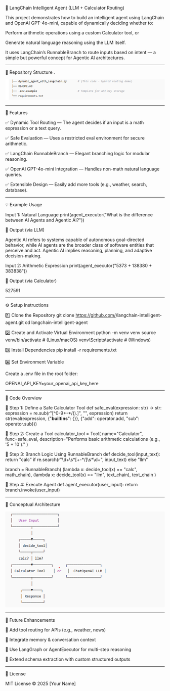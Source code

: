 🧠 LangChain Intelligent Agent (LLM + Calculator Routing)

This project demonstrates how to build an intelligent agent using LangChain and OpenAI GPT-4o-mini, capable of dynamically deciding whether to:

Perform arithmetic operations using a custom Calculator tool, or

Generate natural language reasoning using the LLM itself.

It uses LangChain’s RunnableBranch to route inputs based on intent — a simple but powerful concept for Agentic AI architectures.

-------------------------------------------------------------------------------------------------------------

📂 Repository Structure
.

![alt text](image-1.png)


-------------------------------------------------------------------------------------------------------------


🚀 Features

✅ Dynamic Tool Routing — The agent decides if an input is a math expression or a text query.

✅ Safe Evaluation — Uses a restricted eval environment for secure arithmetic.

✅ LangChain RunnableBranch — Elegant branching logic for modular reasoning.

✅ OpenAI GPT-4o-mini Integration — Handles non-math natural language queries.

✅ Extensible Design — Easily add more tools (e.g., weather, search, database).

-------------------------------------------------------------------------------------------------------------

💡 Example Usage

Input 1: Natural Language
print(agent_executor("What is the difference between AI Agents and Agentic AI?"))


🧩 Output (via LLM)

Agentic AI refers to systems capable of autonomous goal-directed behavior, 
while AI agents are the broader class of software entities that perceive and act. 
Agentic AI implies reasoning, planning, and adaptive decision-making.


Input 2: Arithmetic Expression
print(agent_executor("5373 + 138380 + 383838"))


🧮 Output (via Calculator)

527591

-------------------------------------------------------------------------------------------------------------

⚙️ Setup Instructions

1️⃣ Clone the Repository
git clone https://github.com/<your-username>/langchain-intelligent-agent.git
cd langchain-intelligent-agent

2️⃣ Create and Activate Virtual Environment
python -m venv venv
source venv/bin/activate       # (Linux/macOS)
venv\Scripts\activate          # (Windows)

3️⃣ Install Dependencies
pip install -r requirements.txt

4️⃣ Set Environment Variable

Create a .env file in the root folder:

OPENAI_API_KEY=your_openai_api_key_here

-------------------------------------------------------------------------------------------------------------

🧩 Code Overview

🔹 Step 1: Define a Safe Calculator Tool
def safe_eval(expression: str) -> str:
    expression = re.sub(r"[^0-9+\-*/().]", "", expression)
    return str(eval(expression, {"__builtins__": {}}, {"add": operator.add, "sub": operator.sub}))

🔹 Step 2: Create a Tool
calculator_tool = Tool(
    name="Calculator",
    func=safe_eval,
    description="Performs basic arithmetic calculations (e.g., '5 + 10')."
)

🔹 Step 3: Branch Logic Using RunnableBranch
def decide_tool(input_text):
    return "calc" if re.search(r"\d+\s*[\+\-\*/]\s*\d+", input_text) else "llm"

branch = RunnableBranch(
    (lambda x: decide_tool(x) == "calc", math_chain),
    (lambda x: decide_tool(x) == "llm", text_chain),
    text_chain
)

🔹 Step 4: Execute Agent
def agent_executor(user_input):
    return branch.invoke(user_input)

-------------------------------------------------------------------------------------------------------------
🧠 Conceptual Architecture

![alt text](image.png)

-------------------------------------------------------------------------------------------------------------

🔮 Future Enhancements

🧭 Add tool routing for APIs (e.g., weather, news)

🧠 Integrate memory & conversation context

🔄 Use LangGraph or AgentExecutor for multi-step reasoning

🧰 Extend schema extraction with custom structured outputs

-------------------------------------------------------------------------------------------------------------

📄 License

MIT License © 2025 [Your Name]
